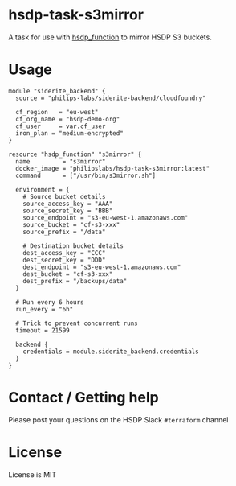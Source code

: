 # hsdp-task-s3mirror

A task for use with [hsdp_function](https://registry.terraform.io/providers/philips-software/hsdp/latest/docs/resources/function) to mirror HSDP S3 buckets.

# Usage

```hcl
module "siderite_backend" {
  source = "philips-labs/siderite-backend/cloudfoundry"

  cf_region   = "eu-west"
  cf_org_name = "hsdp-demo-org"
  cf_user     = var.cf_user
  iron_plan = "medium-encrypted"
}

resource "hsdp_function" "s3mirror" {
  name         = "s3mirror"
  docker_image = "philipslabs/hsdp-task-s3mirror:latest"
  command      = ["/usr/bin/s3mirror.sh"]

  environment = {
    # Source bucket details
    source_access_key = "AAA"
    source_secret_key = "BBB"
    source_endpoint = "s3-eu-west-1.amazonaws.com"
    source_bucket = "cf-s3-xxx"
    source_prefix = "/data"

    # Destination bucket details
    dest_access_key = "CCC"
    dest_secret_key = "DDD"
    dest_endpoint = "s3-eu-west-1.amazonaws.com"
    dest_bucket = "cf-s3-xxx"
    dest_prefix = "/backups/data"
  }

  # Run every 6 hours
  run_every = "6h"

  # Trick to prevent concurrent runs
  timeout = 21599

  backend {
    credentials = module.siderite_backend.credentials
  }
}
```

# Contact / Getting help

Please post your questions on the HSDP Slack `#terraform` channel

# License

License is MIT
